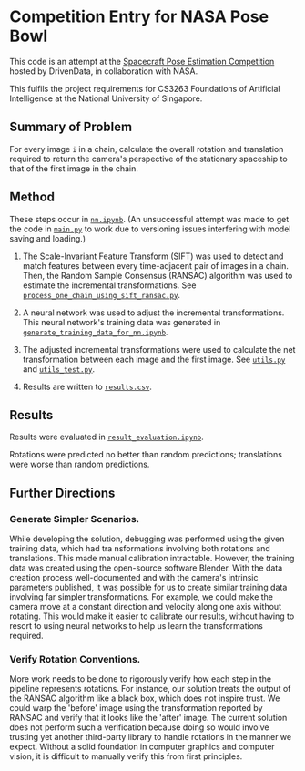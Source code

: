 # Competition Entry for NASA Pose Bowl

This code is an attempt at the [Spacecraft Pose Estimation Competition](https://www.drivendata.org/competitions/261/spacecraft-pose-estimation/) hosted by DrivenData, in collaboration with NASA.

This fulfils the project requirements for CS3263 Foundations of Artificial Intelligence at the National University of Singapore.

## Summary of Problem
For every image `i` in a chain, calculate the overall rotation and translation required to return the camera's perspective of the stationary spaceship to that of the first image in the chain.

## Method

These steps occur in [`nn.ipynb`](example_src/nn.ipynb). (An unsuccessful attempt was made to get the code in [`main.py`](example_src/main.py) to work due to versioning issues interfering with model saving and loading.)

1. The Scale-Invariant Feature Transform (SIFT) was used to detect and match features between every time-adjacent pair of images in a chain. Then, the Random Sample Consensus (RANSAC) algorithm was used to estimate the incremental transformations. See [`process_one_chain_using_sift_ransac.py`](example_src/process_one_chain_using_sift_ransac.py).

2. A neural network was used to adjust the incremental transformations. This neural network's training data was generated in [`generate_training_data_for_nn.ipynb`](example_src/generate_training_data_for_nn.ipynb).

3. The adjusted incremental transformations were used to calculate the net transformation between each image and the first image. See [`utils.py`](example_src/utils.py) and [`utils_test.py`](example_src/utils_test.py).

4. Results are written to [`results.csv`](example_src/results.csv).

## Results

Results were evaluated in [`result_evaluation.ipynb`](example_src/result_evaluation.ipynb).

Rotations were predicted no better than random predictions; translations were worse than random predictions.

## Further Directions

### Generate Simpler Scenarios.

While developing the solution, debugging was performed using the given training data, which had tra nsformations involving both rotations and translations. This made manual calibration intractable. However, the training data was created using the open-source software Blender. With the data creation process well-documented and with the camera's intrinsic parameters published, it was possible for us to create similar training data involving far simpler transformations. For example, we could make the camera move at a constant direction and velocity along one axis without rotating. This would make it easier to calibrate our results, without having to resort to using neural networks to help us learn the transformations required.

### Verify Rotation Conventions.
More work needs to be done to rigorously verify how each step in the pipeline represents rotations. For instance, our solution treats the output of the RANSAC algorithm like a black box, which does not inspire trust. We could warp the 'before' image using the transformation reported by RANSAC and verify that it looks like the 'after' image. The current solution does not perform such a verification because doing so would involve trusting yet another third-party library to handle rotations in the manner we expect. Without a solid foundation in computer graphics and computer vision, it is difficult to manually verify this from first principles.
